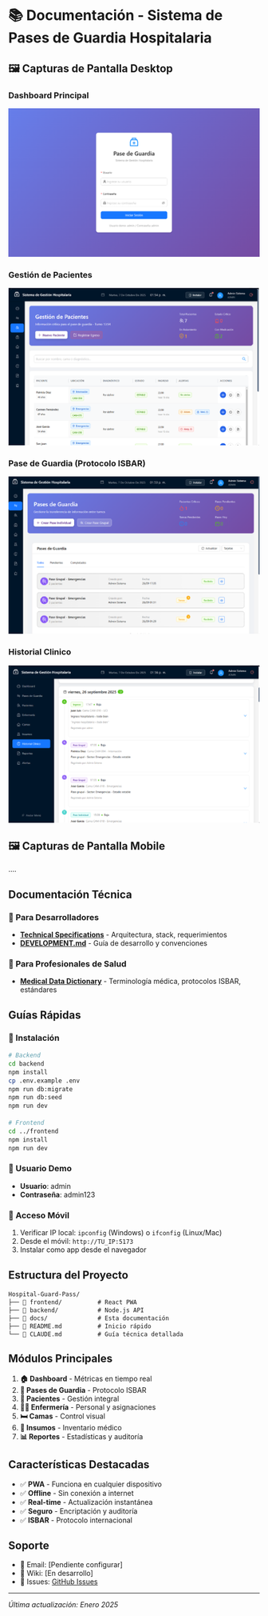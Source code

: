 # 📚 Documentación - Sistema de Pases de Guardia Hospitalaria

## 🖼️ Capturas de Pantalla Desktop

### Dashboard Principal
![Login](images/login.png)

### Gestión de Pacientes
![Pacientes](images/patient-list.png)

### Pase de Guardia (Protocolo ISBAR)
![Pase de Guardia](images/guard-pass.png)

### Historial Clinico
![Historial](images/historial.png)


## 🖼️ Capturas de Pantalla Mobile

....

## Documentación Técnica

### 🔧 Para Desarrolladores
- [**Technical Specifications**](TECHNICAL-SPECIFICATIONS.md) - Arquitectura, stack, requerimientos
- [**DEVELOPMENT.md**](../DEVELOPMENT.md) - Guía de desarrollo y convenciones

### 🏥 Para Profesionales de Salud
- [**Medical Data Dictionary**](MEDICAL-DATA-DICTIONARY.md) - Terminología médica, protocolos ISBAR, estándares

## Guías Rápidas

### 🚀 Instalación
```bash
# Backend
cd backend
npm install
cp .env.example .env
npm run db:migrate
npm run db:seed
npm run dev

# Frontend
cd ../frontend
npm install
npm run dev
```

### 👤 Usuario Demo
- **Usuario**: admin
- **Contraseña**: admin123

### 📱 Acceso Móvil
1. Verificar IP local: `ipconfig` (Windows) o `ifconfig` (Linux/Mac)
2. Desde el móvil: `http://TU_IP:5173`
3. Instalar como app desde el navegador

## Estructura del Proyecto

```
Hospital-Guard-Pass/
├── 📁 frontend/          # React PWA
├── 📁 backend/           # Node.js API
├── 📁 docs/              # Esta documentación
├── 📄 README.md          # Inicio rápido
└── 📄 CLAUDE.md          # Guía técnica detallada
```

## Módulos Principales

1. **🏠 Dashboard** - Métricas en tiempo real
2. **🔄 Pases de Guardia** - Protocolo ISBAR
3. **👥 Pacientes** - Gestión integral
4. **👩‍⚕️ Enfermería** - Personal y asignaciones
5. **🛏️ Camas** - Control visual
6. **💊 Insumos** - Inventario médico
7. **📊 Reportes** - Estadísticas y auditoría

## Características Destacadas

- ✅ **PWA** - Funciona en cualquier dispositivo
- ✅ **Offline** - Sin conexión a internet
- ✅ **Real-time** - Actualización instantánea
- ✅ **Seguro** - Encriptación y auditoría
- ✅ **ISBAR** - Protocolo internacional

## Soporte

- 📧 Email: [Pendiente configurar]
- 📖 Wiki: [En desarrollo]
- 🐛 Issues: [GitHub Issues](../../issues)

---

*Última actualización: Enero 2025*